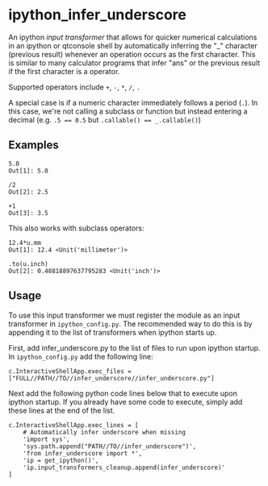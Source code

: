 # ipython_infer_underscore
An ipython *input transformer* that allows for quicker numerical calculations in an ipython or qtconsole shell by automatically inferring the "_" character (previous result) whenever an operation occurs as the first character. This is similar to many calculator programs that infer "ans" or the previous result if the first character is a operator.

Supported operators include `+`, `-`, `*`, `/`, `.`

A special case is if a numeric character immediately follows a period (`.`). In this case, we're not calling a subclass or function but instead entering a decimal (e.g. `.5 == 0.5` but `.callable() == _.callable()`)

## Examples
```
5.0
Out[1]: 5.0

/2
Out[2]: 2.5

+1
Out[3]: 3.5
```

This also works with subclass operators:
```
12.4*u.mm
Out[1]: 12.4 <Unit('millimeter')>

.to(u.inch)
Out[2]: 0.48818897637795283 <Unit('inch')>
```

## Usage
To use this input transformer we must register the module as an input transformer in `ipython_config.py`. The recommended way to do this is by appending it to the list of transformers when ipython starts up.

First, add infer_underscore.py to the list of files to run upon ipython startup. In `ipython_config.py` add the following line:
```
c.InteractiveShellApp.exec_files = ["FULL//PATH//TO//infer_underscore//infer_underscore.py"]
```

Next add the following python code lines below that to execute upon ipython startup. If you already have some code to execute, simply add these lines at the end of the list.
```
c.InteractiveShellApp.exec_lines = [
    # Automatically infer underscore when missing
    'import sys',
    'sys.path.append("PATH//TO//infer_underscore")',
    'from infer_underscore import *',
    'ip = get_ipython()',
    'ip.input_transformers_cleanup.append(infer_underscore)'
]
```
